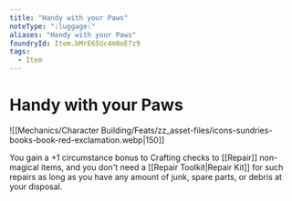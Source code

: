 ```yaml
---
title: "Handy with your Paws"
noteType: ":luggage:"
aliases: "Handy with your Paws"
foundryId: Item.bMrE65Uc4m0oE7z9
tags:
  - Item
---
```


# Handy with your Paws
![[Mechanics/Character Building/Feats/zz_asset-files/icons-sundries-books-book-red-exclamation.webp|150]]

You gain a +1 circumstance bonus to Crafting checks to [[Repair]] non-magical items, and you don't need a [[Repair Toolkit|Repair Kit]] for such repairs as long as you have any amount of junk, spare parts, or debris at your disposal.
